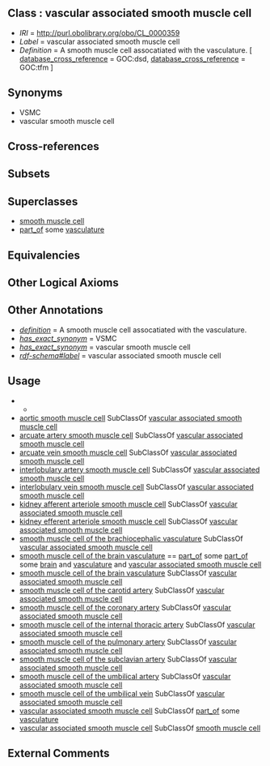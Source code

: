 
## Class : vascular associated smooth muscle cell

 * *IRI* = http://purl.obolibrary.org/obo/CL_0000359
 * *Label* = vascular associated smooth muscle cell
 * *Definition* = A smooth muscle cell assocatiated with the vasculature. [ [database_cross_reference](../../ef/oboInOwl#hasDbXref.md) = GOC:dsd, [database_cross_reference](../../ef/oboInOwl#hasDbXref.md) = GOC:tfm ]

## Synonyms

 * VSMC
 * vascular smooth muscle cell

## Cross-references


## Subsets


## Superclasses

 * [smooth muscle cell](../../CL/92/CL_0000192.md)
 * [part_of](../../BFO/50/BFO_0000050.md) some [vasculature](../../UBERON/49/UBERON_0002049.md)

## Equivalencies


## Other Logical Axioms


## Other Annotations

 * *[definition](../../IAO/15/IAO_0000115.md)* = A smooth muscle cell assocatiated with the vasculature.
 * *[has_exact_synonym](../../ym/oboInOwl#hasExactSynonym.md)* = VSMC
 * *[has_exact_synonym](../../ym/oboInOwl#hasExactSynonym.md)* = vascular smooth muscle cell
 * *[rdf-schema#label](../../el/rdf-schema#label.md)* = vascular associated smooth muscle cell

## Usage

 * -
 * [aortic smooth muscle cell](../../CL/39/CL_0002539.md) SubClassOf [vascular associated smooth muscle cell](../../CL/59/CL_0000359.md)
 * [arcuate artery smooth muscle cell](../../CL/14/CL_1001214.md) SubClassOf [vascular associated smooth muscle cell](../../CL/59/CL_0000359.md)
 * [arcuate vein smooth muscle cell](../../CL/21/CL_1001221.md) SubClassOf [vascular associated smooth muscle cell](../../CL/59/CL_0000359.md)
 * [interlobulary artery smooth muscle cell](../../CL/17/CL_1001217.md) SubClassOf [vascular associated smooth muscle cell](../../CL/59/CL_0000359.md)
 * [interlobulary vein smooth muscle cell](../../CL/24/CL_1001224.md) SubClassOf [vascular associated smooth muscle cell](../../CL/59/CL_0000359.md)
 * [kidney afferent arteriole smooth muscle cell](../../CL/97/CL_1001097.md) SubClassOf [vascular associated smooth muscle cell](../../CL/59/CL_0000359.md)
 * [kidney efferent arteriole smooth muscle cell](../../CL/00/CL_1001100.md) SubClassOf [vascular associated smooth muscle cell](../../CL/59/CL_0000359.md)
 * [smooth muscle cell of the brachiocephalic vasculature](../../CL/89/CL_0002589.md) SubClassOf [vascular associated smooth muscle cell](../../CL/59/CL_0000359.md)
 * [smooth muscle cell of the brain vasculature](../../CL/90/CL_0002590.md) == [part_of](../../BFO/50/BFO_0000050.md) some [part_of](../../BFO/50/BFO_0000050.md) some [brain](../../UBERON/55/UBERON_0000955.md) and [vasculature](../../UBERON/49/UBERON_0002049.md) and [vascular associated smooth muscle cell](../../CL/59/CL_0000359.md)
 * [smooth muscle cell of the brain vasculature](../../CL/90/CL_0002590.md) SubClassOf [vascular associated smooth muscle cell](../../CL/59/CL_0000359.md)
 * [smooth muscle cell of the carotid artery](../../CL/96/CL_0002596.md) SubClassOf [vascular associated smooth muscle cell](../../CL/59/CL_0000359.md)
 * [smooth muscle cell of the coronary artery](../../CL/92/CL_0002592.md) SubClassOf [vascular associated smooth muscle cell](../../CL/59/CL_0000359.md)
 * [smooth muscle cell of the internal thoracic artery](../../CL/93/CL_0002593.md) SubClassOf [vascular associated smooth muscle cell](../../CL/59/CL_0000359.md)
 * [smooth muscle cell of the pulmonary artery](../../CL/91/CL_0002591.md) SubClassOf [vascular associated smooth muscle cell](../../CL/59/CL_0000359.md)
 * [smooth muscle cell of the subclavian artery](../../CL/95/CL_0002595.md) SubClassOf [vascular associated smooth muscle cell](../../CL/59/CL_0000359.md)
 * [smooth muscle cell of the umbilical artery](../../CL/94/CL_0002594.md) SubClassOf [vascular associated smooth muscle cell](../../CL/59/CL_0000359.md)
 * [smooth muscle cell of the umbilical vein](../../CL/88/CL_0002588.md) SubClassOf [vascular associated smooth muscle cell](../../CL/59/CL_0000359.md)
 * [vascular associated smooth muscle cell](../../CL/59/CL_0000359.md) SubClassOf [part_of](../../BFO/50/BFO_0000050.md) some [vasculature](../../UBERON/49/UBERON_0002049.md)
 * [vascular associated smooth muscle cell](../../CL/59/CL_0000359.md) SubClassOf [smooth muscle cell](../../CL/92/CL_0000192.md)

## External Comments

